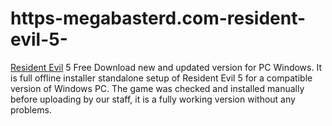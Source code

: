 # https-megabasterd.com-resident-evil-5-
[Resident Evil](https://megabasterd.com/resident-evil-5/) 5 Free Download new and updated version for PC Windows. It is full offline installer standalone setup of Resident Evil 5 for a compatible version of Windows PC. The game was checked and installed manually before uploading by our staff, it is a fully working version without any problems.
